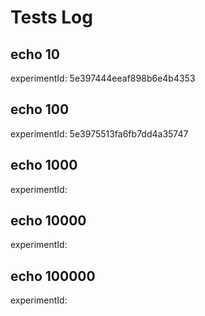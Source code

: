 # Tests Log

## echo 10
experimentId: 5e397444eeaf898b6e4b4353

## echo 100
experimentId: 5e3975513fa6fb7dd4a35747

## echo 1000
experimentId:

## echo 10000
experimentId:

## echo 100000
experimentId:
